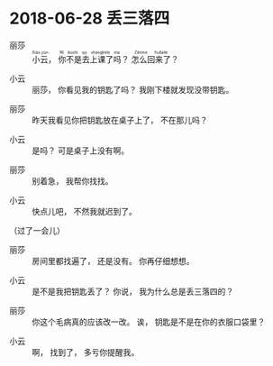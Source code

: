 # 2018-06-28 丢三落四

<dl><dt>丽莎</dt>
<dd><ruby>小云<rt>Xiǎo yún</rt></ruby>，
    <ruby>你不是去上课了吗<rt>Nǐ bùshì qù shàngkèle ma</rt></ruby>？
    <ruby>怎么回来了<rt>Zěnme huíláile</rt></ruby>？</dd>
</dl>
<dl><dt>小云</dt>
<dd><ruby>丽莎</ruby>，
    <ruby>你看见我的钥匙了吗</ruby>？
    <ruby>我刚下楼就发现没带钥匙</ruby>。</dd>
</dl>
<dl><dt>丽莎</dt>
<dd><ruby>昨天我看见你把钥匙放在桌子上了</ruby>，
    <ruby>不在那儿吗</ruby>？</dd>
</dl>
<dl><dt>小云</dt>
<dd><ruby>是吗</ruby>？
    <ruby>可是桌子上没有啊</ruby>。</dd>
</dl>
<dl><dt>丽莎</dt>
<dd><ruby>别着急</ruby>，
    <ruby>我帮你找找</ruby>。</dd>
</dl>
<dl><dt>小云</dt>
<dd><ruby>快点儿吧</ruby>，
    <ruby>不然我就迟到了</ruby>。</dd>
</dl>
（过了一会儿）
<dl><dt>丽莎</dt>
<dd><ruby>房间里都找遍了</ruby>，
    <ruby>还是没有</ruby>。
    <ruby>你再仔细想想</ruby>。</dd>
</dl>

<dl><dt>小云</dt>
<dd><ruby>是不是我把钥匙丢了</ruby>？
    <ruby>你说</ruby>，
    <ruby>我为什么总是丢三落四的</ruby>？</dd>
</dl>
<dl><dt>丽莎</dt>
<dd><ruby>你这个毛病真的应该改一改</ruby>。
    <ruby>诶</ruby>，
    <ruby>钥匙是不是在你的衣服口袋里</ruby>？</dd>
</dl>
<dl><dt>小云</dt>
<dd><ruby>啊</ruby>，
    <ruby>找到了</ruby>，
    <ruby>多亏你提醒我</ruby>。</dd>
</dl>
